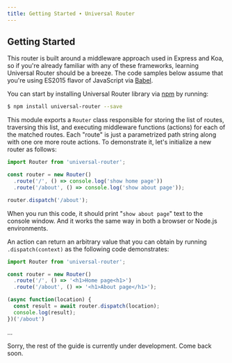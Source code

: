 ```yaml
---
title: Getting Started ∙ Universal Router
---
```


## Getting Started

This router is built around a middleware approach used in Express and Koa, so if you're already
familiar with any of these frameworks, learning Universal Router should be a breeze. The code
samples below assume that you're using ES2015 flavor of JavaScript via [Babel](http://babeljs.io/).

You can start by installing Universal Router library via [npm](https://www.npmjs.com/package/universal-router)
by running:

```bash
$ npm install universal-router --save
```

This module exports a `Router` class responsible for storing the list of routes, traversing this
list, and executing middleware functions (actions) for each of the matched routes. Each "route" is
just a parametrized path string along with one ore more route actions. To demonstrate it, let's
initialize a new router as follows:
 
```js
import Router from 'universal-router';

const router = new Router()
  .route('/', () => console.log('show home page'))
  .route('/about', () => console.log('show about page'));

router.dispatch('/about');
```

When you run this code, it should print "`show about page`" text to the console window. And it
works the same way in both a browser or Node.js environments.

An action can return an arbitrary value that you can obtain by running `.dispatch(context)` as
the following code demonstrates:

```js
import Router from 'universal-router';

const router = new Router()
  .route('/', () => '<h1>Home page<h1>')
  .route('/about', () => '<h1>About page</h1>');

(async function(location) {
  const result = await router.dispatch(location);
  console.log(result);
})('/about')
```

...

Sorry, the rest of the guide is currently under development. Come back soon. 


